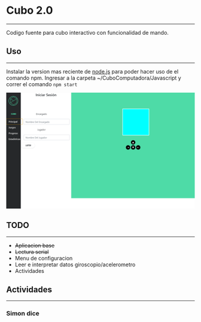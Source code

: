 # Cubo 2.0
---
Codigo fuente para cubo interactivo con funcionalidad de mando.

## Uso
---
Instalar la version mas reciente de [node.js](https://nodejs.org/en/download/) para poder hacer uso de el comando npm. Ingresar a la carpeta ~/CuboComputadora/Javascript y correr el comando ``` npm start ```

![alt text](https://raw.githubusercontent.com/Quak1/Cubo/master/CuboComputadora/Javascript/img/screen.png "Ejemplo")


## TODO
---
* ~~Aplicacion base~~
* ~~Lectura serial~~
* Menu de configuracion
* Leer e interpretar datos giroscopio/acelerometro
* Actividades

## Actividades
---
### Simon dice
